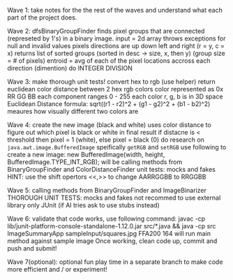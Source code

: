 Wave 1:
    take notes for the the rest of the waves and understand what each part of the project does.

Wave 2:
    dfsBinaryGroupFinder finds pixel groups that are connected (represeted by 1's) in a binary image.
    input = 2d array
    throws exceptions for null and invalid values
    pixels directions are up down left and right (r = y, c = x)
    returns list of sorted groups (sorted in desc -> size, x, then y) (group size = # of pixels)
    entroid  = avg of each of the pixel locations accross each direction (dimention)
    do INTEGER DIVISION

Wave 3:
    make thorough unit tests!
    convert hex to rgb (use helper)
    return euclidean color distance between 2 hex rgb colors
        color represented as 0x RR GG BB
        each component ranges 0 - 255
    each color r, g, b is in 3D space 
    Euclidean Distance formula:
        sqrt((r1 - r2)^2 + (g1 - g2)^2 + (b1 - b2)^2)
    meaures how visually different two colors are

Wave 4:
    create the new image (black and white)
        uses color distance to figure out which pixel is black or white in final result
        if distacne is < threshold then pixel = 1 (white), else pixel = black (0)
    do research on `java.awt.image.BufferedImage`
        speifically `getRGB` and `setRGB`
    use following to create a new image:
        new BufferedImage(width, height, BufferedImage.TYPE_INT_RGB);
    will be calling methods from BinaryGroupFinder and ColorDistanceFinder
    unit tests: mocks and fakes
    HINT: use the shift opertors <<,>> to change AARRGGBB to RRGGBB

Wave 5:
    calling methods from BinaryGroupFinder and ImageBinarizer
    THOROUGH UNIT TESTS: mocks and fakes
    not recommed to use external library only JUnit (if AI tries ask to use stubs instead)

Wave 6:
    validate that code works, use following command:
        javac -cp lib/junit-platform-console-standalone-1.12.0.jar src/*.java && java -cp src ImageSummaryApp sampleInput/squares.jpg FFA200 164
    will run main method against sample image
    Once working, clean code up, commit and push and submit!

Wave 7(optional):
    optional fun play time in a separate branch to make code more efficient and / or experiment! 